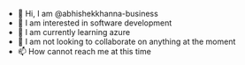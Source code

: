 - 👋 Hi, I am @abhishekkhanna-business
- 👀 I am interested in software development
- 🌱 I am currently learning azure
- 💞️ I am not looking to collaborate on anything at the moment
- 📫 How cannot reach me at this time
